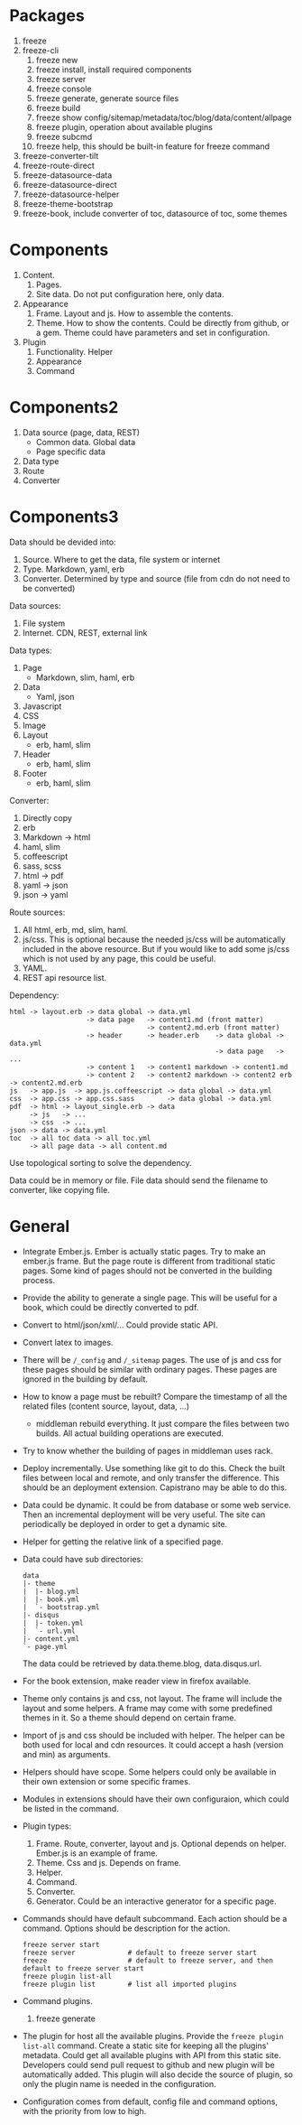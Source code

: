 # Packages

1.  freeze
2.  freeze-cli
    1.  freeze new
    2.  freeze install, install required components
    3.  freeze server
    4.  freeze console
    5.  freeze generate, generate source files
    6.  freeze build
    6.  freeze show config/sitemap/metadata/toc/blog/data/content/allpage
    7.  freeze plugin, operation about available plugins
    8.  freeze subcmd
    9.  freeze help, this should be built-in feature for freeze command
3.  freeze-converter-tilt
4.  freeze-route-direct
5.  freeze-datasource-data
6.  freeze-datasource-direct
7.  freeze-datasource-helper
8.  freeze-theme-bootstrap
9.  freeze-book, include converter of toc, datasource of toc, some themes

# Components

1.  Content.
    1.  Pages.
    2.  Site data. Do not put configuration here, only data.
2.  Appearance
    1.  Frame. Layout and js. How to assemble the contents.
    2.  Theme. How to show the contents. Could be directly from github,
        or a gem. Theme could have parameters and set in configuration.
3.  Plugin
    1.  Functionality. Helper
    2.  Appearance
    3.  Command

# Components2

1.  Data source (page, data, REST)
    *   Common data. Global data
    *   Page specific data
2.  Data type
3.  Route
4.  Converter

# Components3

Data should be devided into:

1.  Source. Where to get the data, file system or internet
2.  Type. Markdown, yaml, erb
3.  Converter. Determined by type and source (file from cdn do not
    need to be converted)

Data sources:

1.  File system
2.  Internet. CDN, REST, external link

Data types:

1.  Page
    *   Markdown, slim, haml, erb
2.  Data
    *   Yaml, json
3.  Javascript
4.  CSS
5.  Image
6.  Layout
    *   erb, haml, slim
7.  Header
    *   erb, haml, slim
8.  Footer
    *   erb, haml, slim

Converter:

1.  Directly copy
2.  erb
3.  Markdown -> html
4.  haml, slim
5.  coffeescript
6.  sass, scss
7.  html -> pdf
8.  yaml -> json
9.  json -> yaml

Route sources:

1.  All html, erb, md, slim, haml.
2.  js/css. This is optional because the needed js/css will be
    automatically included in the above resource. But if you would like
    to add some js/css which is not used by any page, this could be
    useful.
3.  YAML.
4.  REST api resource list.

Dependency:

    html -> layout.erb -> data global -> data.yml
                       -> data page   -> content1.md (front matter)
                                      -> content2.md.erb (front matter)
                       -> header      -> header.erb    -> data global -> data.yml
                                                       -> data page   -> ...
                       -> content 1   -> content1 markdown -> content1.md
                       -> content 2   -> content2 markdown -> content2 erb -> content2.md.erb
    js   -> app.js  -> app.js.coffeescript -> data global -> data.yml
    css  -> app.css -> app.css.sass        -> data global -> data.yml
    pdf  -> html -> layout_single.erb -> data
         -> js   -> ...
         -> css  -> ...
    json -> data -> data.yml
    toc  -> all toc data -> all toc.yml
         -> all page data -> all content.md

Use topological sorting to solve the dependency.

Data could be in memory or file. File data should send the filename to
converter, like copying file.


# General

*   Integrate Ember.js. Ember is actually static pages. Try to make an
    ember.js frame. But the page route is different from traditional
    static pages. Some kind of pages should not be converted in the
    building process.
*   Provide the ability to generate a single page. This will be useful
    for a book, which could be directly converted to pdf.
*   Convert to html/json/xml/... Could provide static API.
*   Convert latex to images.
*   There will be `/_config` and `/_sitemap` pages. The use of js and
    css for these pages should be similar with ordinary pages. These
    pages are ignored in the building by default.
*   How to know a page must be rebuilt? Compare the timestamp of all
    the related files (content source, layout, data, ...)
    *   middleman rebuild everything. It just compare the files between
        two builds. All actual building operations are executed.
*   Try to know whether the building of pages in middleman uses rack.
*   Deploy incrementally. Use something like git to do this. Check the
    built files between local and remote, and only transfer the
    difference. This should be an deployment extension. Capistrano may
    be able to do this.
*   Data could be dynamic. It could be from database or some web
    service. Then an incremental deployment will be very useful. The
    site can periodically be deployed in order to get a dynamic site.
*   Helper for getting the relative link of a specified page.
*   Data could have sub directories:

        data
        |- theme
        |  |- blog.yml
        |  |- book.yml
        |  `- bootstrap.yml
        |- disqus
        |  |- token.yml
        |  `- url.yml
        |- content.yml
        `- page.yml

    The data could be retrieved by data.theme.blog, data.disqus.url.
*   For the book extension, make reader view in firefox available.
*   Theme only contains js and css, not layout. The frame will
    include the layout and some helpers. A frame may come with
    some predefined themes in it. So a theme should depend on certain
    frame. 
*   Import of js and css should be included with helper. The helper
    can be both used for local and cdn resources. It could accept
    a hash (version and min) as arguments.
*   Helpers should have scope. Some helpers could only be available in
    their own extension or some specific frames.
*   Modules in extensions should have their own configuraion, which
    could be listed in the command.
*   Plugin types:
    1.  Frame. Route, converter, layout and js. Optional depends on
        helper. Ember.js is an example of frame.
    2.  Theme. Css and js. Depends on frame.
    3.  Helper.
    4.  Command.
    5.  Converter.
    6.  Generator. Could be an interactive generator for a specific
        page.
*   Commands should have default subcommand. Each action should be a
    command. Options should be description for the action.

        freeze server start
        freeze server             # default to freeze server start
        freeze                    # default to freeze server, and then default to freeze server start
        freeze plugin list-all
        freeze plugin list        # list all imported plugins

*   Command plugins.
    1.  freeze generate

*   The plugin for host all the available plugins. Provide the
    `freeze plugin list-all` command.
    Create a static site for keeping all the plugins' metadata.
    Could get all available plugins with API from this static site.
    Developers could send pull request to github and new plugin
    will be automatically added. This plugin will also decide the
    source of plugin, so only the plugin name is needed in the
    configuration.
*   Configuration comes from default, config file and command options,
    with the priority from low to high.
